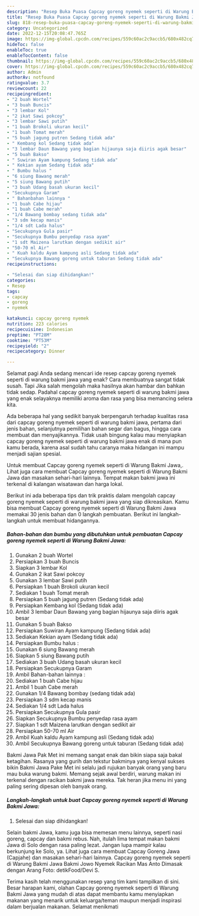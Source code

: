 ```yaml
---
description: "Resep Buka Puasa Capcay goreng nyemek seperti di Warung Bakmi Jawa yang Bisa Manjain Lidah"
title: "Resep Buka Puasa Capcay goreng nyemek seperti di Warung Bakmi Jawa yang Bisa Manjain Lidah"
slug: 818-resep-buka-puasa-capcay-goreng-nyemek-seperti-di-warung-bakmi-jawa-yang-bisa-manjain-lidah
category: Uncategorized
date: 2022-12-15T20:08:47.765Z
image: https://img-global.cpcdn.com/recipes/559c60ac2c9accb5/680x482cq70/capcay-goreng-nyemek-seperti-di-warung-bakmi-jawa-foto-resep-utama.jpg
hideToc: false
enableToc: true
enableTocContent: false
thumbnail: https://img-global.cpcdn.com/recipes/559c60ac2c9accb5/680x482cq70/capcay-goreng-nyemek-seperti-di-warung-bakmi-jawa-foto-resep-utama.jpg
cover: https://img-global.cpcdn.com/recipes/559c60ac2c9accb5/680x482cq70/capcay-goreng-nyemek-seperti-di-warung-bakmi-jawa-foto-resep-utama.jpg
author: Admin
authorAv: notfound
ratingvalue: 3.7
reviewcount: 22
recipeingredient:
- "2 buah Wortel"
- "3 buah Buncis"
- "3 lembar Kol"
- "2 ikat Sawi pokcoy"
- "3 lembar Sawi putih"
- "1 buah Brokoli ukuran kecil"
- "1 buah Tomat merah"
- "5 buah jagung putren Sedang tidak ada"
- " Kembang kol Sedang tidak ada"
- "3 lembar Daun Bawang yang bagian hijaunya saja diiris agak besar"
- "5 buah Bakso"
- " Suwiran Ayam kampung Sedang tidak ada"
- " Kekian ayam Sedang tidak ada"
- " Bumbu halus "
- "6 siung Bawang merah"
- "5 siung Bawang putih"
- "3 buah Udang basah ukuran kecil"
- "Secukupnya Garam"
- " Bahanbahan lainnya "
- "1 buah Cabe hijau"
- "1 buah Cabe merah"
- "1/4 Bawang bombay sedang tidak ada"
- "3 sdm kecap manis"
- "1/4 sdt Lada halus"
- "Secukupnya Gula pasir"
- "Secukupnya Bumbu penyedap rasa ayam"
- "1 sdt Maizena larutkan dengan sedikit air"
- "50-70 ml Air"
- " Kuah kaldu Ayam kampung asli Sedang tidak ada"
- "Secukupnya Bawang goreng untuk taburan Sedang tidak ada"
recipeinstructions:

- "Selesai dan siap dihidangkan!"
categories:
- Resep
tags:
- capcay
- goreng
- nyemek

katakunci: capcay goreng nyemek 
nutrition: 223 calories
recipecuisine: Indonesian
preptime: "PT28M"
cooktime: "PT53M"
recipeyield: "2"
recipecategory: Dinner

---
```



Selamat pagi Anda sedang mencari ide resep capcay goreng nyemek seperti di warung bakmi jawa yang enak? Cara membuatnya sangat tidak susah. Tapi Jika salah mengolah maka hasilnya akan hambar dan bahkan tidak sedap. Padahal capcay goreng nyemek seperti di warung bakmi jawa yang enak selayaknya memiliki aroma dan rasa yang bisa memancing selera kita.


Ada beberapa hal yang sedikit banyak berpengaruh terhadap kualitas rasa dari capcay goreng nyemek seperti di warung bakmi jawa, pertama dari jenis bahan, selanjutnya pemilihan bahan segar dan bagus, hingga cara membuat dan menyajikannya. Tidak usah bingung kalau mau menyiapkan capcay goreng nyemek seperti di warung bakmi jawa enak di mana pun kamu berada, karena asal sudah tahu caranya maka hidangan ini mampu menjadi sajian spesial.

Untuk membuat Capcay goreng nyemek seperti di Warung Bakmi Jawa,. Lihat juga cara membuat Capcay goreng nyemek seperti di Warung Bakmi Jawa dan masakan sehari-hari lainnya. Tempat makan bakmi jawa ini terkenal di kalangan wisatawan dan harga lokal.


Berikut ini ada beberapa tips dan trik praktis dalam mengolah capcay goreng nyemek seperti di warung bakmi jawa yang siap dikreasikan. Kamu bisa membuat Capcay goreng nyemek seperti di Warung Bakmi Jawa memakai 30 jenis bahan dan 0 langkah pembuatan. Berikut ini langkah-langkah untuk membuat hidangannya.

<!--inarticleads1-->

##### Bahan-bahan dan bumbu yang dibutuhkan untuk pembuatan Capcay goreng nyemek seperti di Warung Bakmi Jawa:

1. Gunakan 2 buah Wortel
1. Persiapkan 3 buah Buncis
1. Siapkan 3 lembar Kol
1. Gunakan 2 ikat Sawi pokcoy
1. Gunakan 3 lembar Sawi putih
1. Persiapkan 1 buah Brokoli ukuran kecil
1. Sediakan 1 buah Tomat merah
1. Persiapkan 5 buah jagung putren (Sedang tidak ada)
1. Persiapkan  Kembang kol (Sedang tidak ada)
1. Ambil 3 lembar Daun Bawang yang bagian hijaunya saja diiris agak besar
1. Gunakan 5 buah Bakso
1. Persiapkan  Suwiran Ayam kampung (Sedang tidak ada)
1. Sediakan  Kekian ayam (Sedang tidak ada)
1. Persiapkan  Bumbu halus :
1. Gunakan 6 siung Bawang merah
1. Siapkan 5 siung Bawang putih
1. Sediakan 3 buah Udang basah ukuran kecil
1. Persiapkan Secukupnya Garam
1. Ambil  Bahan-bahan lainnya :
1. Sediakan 1 buah Cabe hijau
1. Ambil 1 buah Cabe merah
1. Gunakan 1/4 Bawang bombay (sedang tidak ada)
1. Persiapkan 3 sdm kecap manis
1. Sediakan 1/4 sdt Lada halus
1. Persiapkan Secukupnya Gula pasir
1. Siapkan Secukupnya Bumbu penyedap rasa ayam
1. Siapkan 1 sdt Maizena larutkan dengan sedikit air
1. Persiapkan 50-70 ml Air
1. Ambil  Kuah kaldu Ayam kampung asli (Sedang tidak ada)
1. Ambil Secukupnya Bawang goreng untuk taburan (Sedang tidak ada)


Bakmi Jawa Pak Met ini memang sangat enak dan bikin siapa saja bakal ketagihan. Rasanya yang gurih dan tekstur bakminya yang kenyal sukses bikin Bakmi Jawa Pake Met ini selalu jadi rujukan banyak orang yang baru mau buka warung bakmi. Memang sejak awal berdiri, warung makan ini terkenal dengan racikan bakmi jawa mereka. Tak heran jika menu ini yang paling sering dipesan oleh banyak orang. 

<!--inarticleads2-->

##### Langkah-langkah untuk buat Capcay goreng nyemek seperti di Warung Bakmi Jawa:


1. Selesai dan siap dihidangkan!

Selain bakmi Jawa, kamu juga bisa memesan menu lainnya, seperti nasi goreng, capcay dan bakmi rebus. Nah, itulah lima tempat makan bakmi Jawa di Solo dengan rasa paling lezat. Jangan lupa mampir kalau berkunjung ke Solo, ya. Lihat juga cara membuat Capcay Goreng Jawa (Capjahe) dan masakan sehari-hari lainnya. Capcay goreng nyemek seperti di Warung Bakmi Jawa Bakmi Jowo Nyemek Racikan Mas Anto Dimasak dengan Arang Foto: detikFood/Devi S. 

Terima kasih telah menggunakan resep yang tim kami tampilkan di sini. Besar harapan kami, olahan Capcay goreng nyemek seperti di Warung Bakmi Jawa yang mudah di atas dapat membantu kamu menyiapkan makanan yang menarik untuk keluarga/teman maupun menjadi inspirasi dalam berjualan makanan. Selamat menikmati
